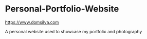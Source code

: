 # Personal-Portfolio-Website
https://www.domsilva.com

A personal website used to showcase my portfolio and photography


